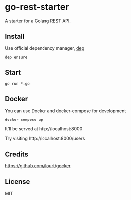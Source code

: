 # go-rest-starter

A starter for a Golang REST API.

## Install

Use official dependency manager, [dep](https://github.com/golang/dep)

```
dep ensure
```

## Start

```
go run *.go
```

## Docker

You can use Docker and docker-compose for development

```
docker-compose up
```

It'll be served at http://localhost:8000

Try visiting http://localhost:8000/users

## Credits

https://github.com/ilourt/gocker

## License

MIT

